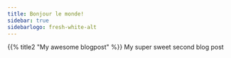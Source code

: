 ```yaml
---
title: Bonjour le monde!
sidebar: true
sidebarlogo: fresh-white-alt
---
```


{{% title2 "My awesome blogpost" %}}
My super sweet second blog post
